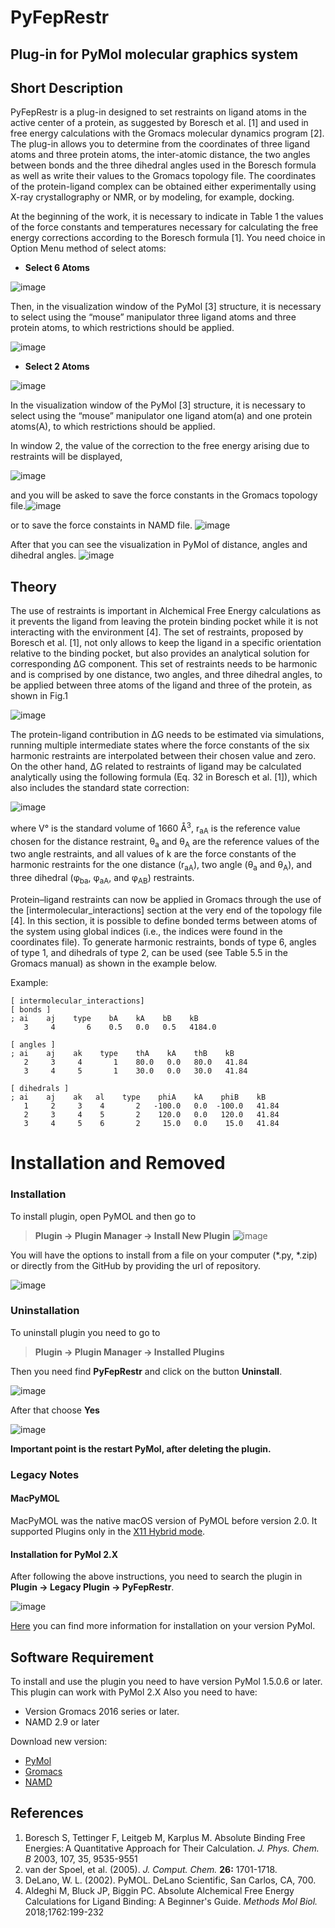 PyFepRestr
================================================
## Plug-in for PyMol molecular graphics system

Short Description
-----------------
PyFepRestr is a plug-in designed to set restraints on ligand atoms in the active center of a protein, as suggested by Boresch et al. \[1]  and used in free energy calculations with the Gromacs molecular dynamics program [2]. The plug-in allows you to determine from the coordinates of three ligand atoms and three protein atoms, the inter-atomic distance, the two angles between bonds and the three dihedral angles used in the Boresch formula  as well as write their values to the Gromacs topology file. The coordinates of the protein-ligand complex can be obtained either experimentally using X-ray crystallography or NMR, or by modeling, for example, docking.

At the beginning of the work, it is necessary to indicate in Table 1 the values of the force constants and temperatures necessary for calculating the free energy corrections according to the Boresch formula \[1].
You need choice in Option Menu method of select atoms:
* **Select 6 Atoms**

![image](images/select6.png)

Then, in the visualization window of the PyMol [3] structure, it is necessary to select using the “mouse” manipulator three ligand atoms and three protein atoms, to which restrictions should be applied.

![image](images/choose5.png)
 
* **Select 2 Atoms**

![image](images/select2.png)

In the visualization window of the PyMol [3] structure, it is necessary to select using the “mouse” manipulator one ligand atom(a) and one protein atoms(A), to which restrictions should be applied.



In window 2, the value of the correction to the free energy arising due to restraints will be displayed,

![image](images/OutPut.png) 

and you will be asked to save the force constants in the Gromacs topology file.![image](images/res_topol.png)

or to save the force constaints in NAMD file.
![image](images/NAMD.png)

After that you can see the visualization in PyMol of distance, angles and dihedral angles.
![image](images/atoms6.png)



Theory
------------------
The use of restraints is important in Alchemical Free Energy calculations as it prevents the ligand from leaving the protein binding pocket while it is not interacting with the environment \[4]. The set of restraints, proposed by Boresch et al. \[1], not only allows to keep the ligand in a specific orientation relative to the binding pocket, but also provides an analytical solution for corresponding ΔG component. This set of restraints needs to be harmonic and is comprised by one distance, two angles, and three dihedral angles, to be applied between three atoms of the ligand and three of the protein, as shown in Fig.1

![image](images/restraints.png)

The protein-ligand contribution in  ΔG  needs to be estimated via simulations, running multiple intermediate states where the force constants of the six harmonic restraints are interpolated between their chosen value and zero. On the other hand, ΔG related to restraints of ligand may be calculated analytically using the following formula (Eq. 32 in Boresch et al. \[1]), which also includes the standard state correction:

![image](images/formula.png)

where V° is the standard volume of 1660 Å<sup>3</sup>, r<sub>aA</sub> is the reference value chosen for the distance restraint, θ<sub>a</sub> and θ<sub>A</sub> are the reference values of the two angle restraints, and all values of k are the force constants of the harmonic restraints for the one distance (r<sub>aA</sub>), two angle (θ<sub>a</sub> and θ<sub>A</sub>), and three dihedral (φ<sub>ba</sub>, φ<sub>aA</sub>, and φ<sub>AB</sub>) restraints.

Protein–ligand restraints can now be applied in Gromacs through the use of the [intermolecular_interactions] section at the very end of the topology file \[4]. In this section, it is possible to define bonded terms between  atoms of the system using global indices (i.e., the indices were found in the coordinates file). To generate harmonic restraints, bonds of type 6, angles of type 1, and dihedrals of type 2, can be used (see Table 5.5 in the Gromacs manual) as shown in the example below.

Example:

```
[ intermolecular_interactions]
[ bonds ]
; ai    aj    type    bA    kA    bB    kB
   3     4       6    0.5   0.0   0.5   4184.0  

[ angles ]
; ai    aj    ak    type    thA    kA    thB    kB
   2     3     4       1    80.0   0.0   80.0   41.84
   3     4     5       1    30.0   0.0   30.0   41.84  

[ dihedrals ]
; ai    aj    ak   al    type    phiA    kA    phiB    kB
   1     2     3    4       2   -100.0   0.0  -100.0   41.84
   2     3     4    5       2    120.0   0.0   120.0   41.84
   3     4     5    6       2     15.0   0.0    15.0   41.84
```


Installation and Removed
============
### Installation
To install  plugin, open PyMOL and then go to 
>**Plugin -> Plugin Manager -> Install New Plugin**
![image](images/Plugin->Plugin_Manager.png)


You will have the options to install from a file on your computer (*.py, *.zip) or  directly from the GitHub by providing the url of repository.


![image](images/Plug_manager.png)

### Uninstallation
To uninstall plugin you need to go to 
>**Plugin -> Plugin Manager -> Installed Plugins**

Then you need find **PyFepRestr** and click on the button **Uninstall**.  

![image](images/Plug_manager_del.png)

After that choose **Yes**

![image](images/Uninstall_yes_or_no.png)

**Important point is the restart PyMol, after deleting the plugin.**

### Legacy Notes
#### MacPyMOL
MacPyMOL was the native macOS version of PyMOL before version 2.0. It supported Plugins only in the [X11 Hybrid mode](https://pymolwiki.org/index.php/MAC_Install#X11_Hybrid).

#### Installation for PyMol 2.X
After following the above instructions, you need to search the plugin in **Plugin -> Legacy Plugin -> PyFepRestr**.

![image](images/Legacy_Plugins.png)


[Here](https://pymolwiki.org/index.php/Plugins) you can find  more information for installation on your version PyMol.


Software Requirement
----------

To install and use the plugin you need to have version PyMol 1.5.0.6 or later. This plugin can work with PyMol 2.X  Also you need to have:
* Version Gromacs 2016 series or later. 
* NAMD 2.9 or later


Download new version:
* [PyMol](https://pymol.org/2/?#download)
* [Gromacs](http://manual.gromacs.org/documentation/)
* [NAMD](https://www.ks.uiuc.edu/Development/Download/download.cgi?PackageName=NAMD)


References
----------
1. Boresch S, Tettinger F, Leitgeb M, Karplus M. Absolute Binding Free Energies: A Quantitative Approach for Their Calculation. *J. Phys. Chem. B* 2003, 107, 35, 9535-9551
2. van der Spoel, et al. (2005). *J. Comput. Chem.* **26:** 1701-1718.
3. DeLano, W. L. (2002). PyMOL. DeLano Scientific, San Carlos, CA, 700.
4. Aldeghi M, Bluck JP, Biggin PC. Absolute Alchemical Free Energy Calculations
     for Ligand Binding: A Beginner's Guide. *Methods Mol Biol.* 2018;1762:199-232

